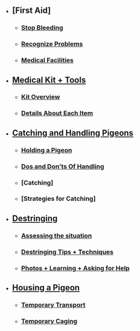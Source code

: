 
- ## [First Aid]
	- ### [Stop Bleeding]()
	- ### [Recognize Problems]()
	- ### [Medical Facilities]()

- ## [Medical Kit + Tools]()
	- ### [Kit Overview]()
	- ### [Details About Each Item]()
 
- ## [Catching and Handling Pigeons]()
	- ### [Holding a Pigeon]()
	- ### [Dos and Don'ts Of Handling]()
	- ### [Catching]
	- ### [Strategies for Catching]

- ## [Destringing]()
	- ### [Assessing the situation]()
	- ### [Destringing Tips + Techniques]()
	- ### [Photos + Learning + Asking for Help]()

- ## [Housing a Pigeon]()
	- ### [Temporary Transport]()
	- ### [Temporary Caging]()